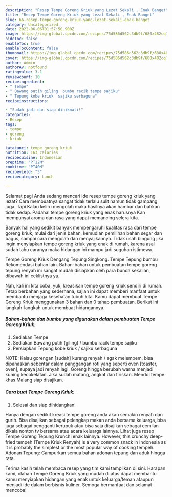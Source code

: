 ```yaml
---
description: "Resep Tempe Goreng Kriuk yang Lezat Sekali , Enak Banget"
title: "Resep Tempe Goreng Kriuk yang Lezat Sekali , Enak Banget"
slug: 66-resep-tempe-goreng-kriuk-yang-lezat-sekali-enak-banget
category: Uncategorized
date: 2022-06-06T01:57:50.900Z
image: https://img-global.cpcdn.com/recipes/75d586d562c3db9f/680x482cq70/tempe-goreng-kriuk-foto-resep-utama.jpg
hideToc: false
enableToc: true
enableTocContent: false
thumbnail: https://img-global.cpcdn.com/recipes/75d586d562c3db9f/680x482cq70/tempe-goreng-kriuk-foto-resep-utama.jpg
cover: https://img-global.cpcdn.com/recipes/75d586d562c3db9f/680x482cq70/tempe-goreng-kriuk-foto-resep-utama.jpg
author: Admin
authorAv: notfound
ratingvalue: 3.1
reviewcount: 10
recipeingredient:
- " Tempe"
- " Bawang putih giling  bumbu racik tempe sajiku"
- " Tepung kobe kriuk  sajiku serbaguna"
recipeinstructions:

- "Sudah jadi dan siap dinikmati!"
categories:
- Resep
tags:
- tempe
- goreng
- kriuk

katakunci: tempe goreng kriuk 
nutrition: 163 calories
recipecuisine: Indonesian
preptime: "PT12M"
cooktime: "PT40M"
recipeyield: "3"
recipecategory: Lunch

---
```



Selamat pagi Anda sedang mencari ide resep tempe goreng kriuk yang lezat? Cara membuatnya sangat tidak terlalu sulit namun tidak gampang juga. Tapi Kalau keliru mengolah maka hasilnya akan hambar dan bahkan tidak sedap. Padahal tempe goreng kriuk yang enak harusnya Kan mempunyai aroma dan rasa yang dapat memancing selera kita.


Banyak hal yang sedikit banyak mempengaruhi kualitas rasa dari tempe goreng kriuk, mulai dari jenis bahan, kemudian pemilihan bahan segar dan bagus, sampai cara mengolah dan menyajikannya. Tidak usah bingung jika ingin menyiapkan tempe goreng kriuk yang enak di rumah, karena asal sudah tahu caranya maka hidangan ini mampu jadi suguhan istimewa.

Tempe Goreng Kriuk Dengang Tepung Singkong. Tempe Tepung bumbu Rekomendasi bahan lain. Bahan-bahan untuk pembuatan tempe goreng tepung renyah ini sangat mudah disiapkan oleh para bunda sekalian, dibawah ini ceklistnya ya.


Nah, kali ini kita coba, yuk, kreasikan tempe goreng kriuk sendiri di rumah. Tetap berbahan yang sederhana, sajian ini dapat memberi manfaat untuk membantu menjaga kesehatan tubuh kita. Kamu dapat membuat Tempe Goreng Kriuk menggunakan 3 bahan dan 0 tahap pembuatan. Berikut ini langkah-langkah untuk membuat hidangannya.

<!--inarticleads1-->

##### Bahan-bahan dan bumbu yang digunakan dalam pembuatan Tempe Goreng Kriuk:

1. Sediakan  Tempe
1. Sediakan  Bawang putih (giling) / bumbu racik tempe sajiku
1. Persiapkan  Tepung kobe kriuk / sajiku serbaguna


NOTE: Kalau gorengan [sudah] kurang renyah / agak melempem, bisa dipanaskan sebentar dalam panggangan roti yang seperti oven [toaster, oven], supaya jadi renyah lagi. Goreng hingga berubah warna menjadi kuning kecokelatan. Jika sudah matang, angkat dan tiriskan. Mendol tempe khas Malang siap disajikan. 

<!--inarticleads2-->

##### Cara buat Tempe Goreng Kriuk:


1. Selesai dan siap dihidangkan!

Hanya dengan sedikit kreasi tempe goreng anda akan semakin renyah dan gurih. Bisa disajikan sebagai pelengkap makan anda bersama keluarga, bisa juga sebagai pengganti kerupuk atau bisa saja disajikan sebagai cemilan dikala nonton tv bersama atau acara keluarga lainnya. Lihat juga resep Tempe Goreng Tepung Krunchi enak lainnya. However, this crunchy deep-fried tempeh (Tempe Kriuk Renyah) is a very common snack in Indonesia as it is probably the simplest or the most popular way of cooking tempeh. Adonan Tepung: Campurkan semua bahan adonan tepung dan aduk hingga rata. 

Terima kasih telah membaca resep yang tim kami tampilkan di sini. Harapan kami, olahan Tempe Goreng Kriuk yang mudah di atas dapat membantu kamu menyiapkan hidangan yang enak untuk keluarga/teman ataupun menjadi ide dalam berbisnis kuliner. Semoga bermanfaat dan selamat mencoba!
